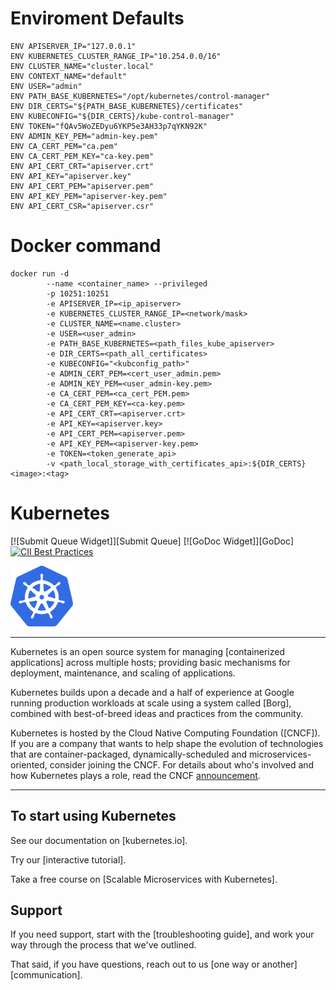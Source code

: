 # Enviroment Defaults

```
ENV APISERVER_IP="127.0.0.1"
ENV KUBERNETES_CLUSTER_RANGE_IP="10.254.0.0/16"
ENV CLUSTER_NAME="cluster.local"
ENV CONTEXT_NAME="default"
ENV USER="admin"
ENV PATH_BASE_KUBERNETES="/opt/kubernetes/control-manager"
ENV DIR_CERTS="${PATH_BASE_KUBERNETES}/certificates"
ENV KUBECONFIG="${DIR_CERTS}/kube-control-manager"
ENV TOKEN="fQAv5WoZEDyu6YKP5e3AH33p7qYKN92K"
ENV ADMIN_KEY_PEM="admin-key.pem"
ENV CA_CERT_PEM="ca.pem"
ENV CA_CERT_PEM_KEY="ca-key.pem"
ENV API_CERT_CRT="apiserver.crt"
ENV API_KEY="apiserver.key"
ENV API_CERT_PEM="apiserver.pem"
ENV API_KEY_PEM="apiserver-key.pem"
ENV API_CERT_CSR="apiserver.csr"

```

# Docker command

```
docker run -d 
        --name <container_name> --privileged 
        -p 10251:10251  
        -e APISERVER_IP=<ip_apiserver> 
        -e KUBERNETES_CLUSTER_RANGE_IP=<network/mask> 
        -e CLUSTER_NAME=<name.cluster> 
        -e USER=<user_admin> 
        -e PATH_BASE_KUBERNETES=<path_files_kube_apiserver> 
        -e DIR_CERTS=<path_all_certificates> 
        -e KUBECONFIG="<kubconfig_path>"
        -e ADMIN_CERT_PEM=<cert_user_admin.pem> 
        -e ADMIN_KEY_PEM=<user_admin-key.pem> 
        -e CA_CERT_PEM=<ca_cert_PEM.pem> 
        -e CA_CERT_PEM_KEY=<ca-key.pem>  
        -e API_CERT_CRT=<apiserver.crt> 
        -e API_KEY=<apiserver.key> 
        -e API_CERT_PEM=<apiserver.pem> 
        -e API_KEY_PEM=<apiserver-key.pem> 
        -e TOKEN=<token_generate_api>
        -v <path_local_storage_with_certificates_api>:${DIR_CERTS} <image>:<tag>
```
# Kubernetes

[![Submit Queue Widget]][Submit Queue] [![GoDoc Widget]][GoDoc] [![CII Best Practices](https://bestpractices.coreinfrastructure.org/projects/569/badge)](https://bestpractices.coreinfrastructure.org/projects/569)

<img src="https://github.com/kubernetes/kubernetes/raw/master/logo/logo.png" width="100">

----

Kubernetes is an open source system for managing [containerized applications]
across multiple hosts; providing basic mechanisms for deployment, maintenance,
and scaling of applications.

Kubernetes builds upon a decade and a half of experience at Google running
production workloads at scale using a system called [Borg],
combined with best-of-breed ideas and practices from the community.

Kubernetes is hosted by the Cloud Native Computing Foundation ([CNCF]).
If you are a company that wants to help shape the evolution of
technologies that are container-packaged, dynamically-scheduled
and microservices-oriented, consider joining the CNCF.
For details about who's involved and how Kubernetes plays a role,
read the CNCF [announcement].

----

## To start using Kubernetes

See our documentation on [kubernetes.io].

Try our [interactive tutorial].

Take a free course on [Scalable Microservices with Kubernetes].

## Support

If you need support, start with the [troubleshooting guide],
and work your way through the process that we've outlined.

That said, if you have questions, reach out to us
[one way or another][communication].

[announcement]: https://cncf.io/news/announcement/2015/07/new-cloud-native-computing-foundation-drive-alignment-among-container